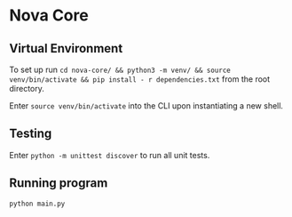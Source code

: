# Nova Core

## Virtual Environment
To set up run `cd nova-core/ && python3 -m venv/ && source venv/bin/activate && pip install - r dependencies.txt` from the root directory.


Enter `source venv/bin/activate` into the CLI upon instantiating a new shell.

## Testing
Enter `python -m unittest discover` to run all unit tests.

## Running program 
`python main.py`